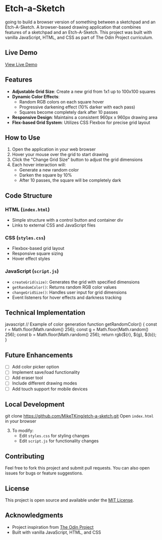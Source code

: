 # Etch-a-Sketch
going to build a browser version of something between a sketchpad and an Etch-A-Sketch.
A browser-based drawing application that combines features of a sketchpad and an Etch-A-Sketch. This project was built with vanilla JavaScript, HTML, and CSS as part of The Odin Project curriculum.

## Live Demo

[View Live Demo]([https://miketking.github.io/Etch-a-Sketch/](http://127.0.0.1:5500/index.html))

## Features

- **Adjustable Grid Size**: Create a new grid from 1x1 up to 100x100 squares
- **Dynamic Color Effects**:
  - Random RGB colors on each square hover
  - Progressive darkening effect (10% darker with each pass)
  - Squares become completely dark after 10 passes
- **Responsive Design**: Maintains a consistent 960px x 960px drawing area
- **Flex-based Grid System**: Utilizes CSS Flexbox for precise grid layout

## How to Use

1. Open the application in your web browser
2. Hover your mouse over the grid to start drawing
3. Click the "Change Grid Size" button to adjust the grid dimensions
4. Each hover interaction will:
   - Generate a new random color
   - Darken the square by 10%
   - After 10 passes, the square will be completely dark

## Code Structure

### HTML (`index.html`)
- Simple structure with a control button and container div
- Links to external CSS and JavaScript files

### CSS (`styles.css`)
- Flexbox-based grid layout
- Responsive square sizing
- Hover effect styles

### JavaScript (`script.js`)
- `createGrid(size)`: Generates the grid with specified dimensions
- `getRandomColor()`: Returns random RGB color values
- `changeGridSize()`: Handles user input for grid dimensions
- Event listeners for hover effects and darkness tracking

## Technical Implementation
javascript
// Example of color generation
function getRandomColor() {
const r = Math.floor(Math.random() 256);
const g = Math.floor(Math.random() 256);
const b = Math.floor(Math.random() 256);
return rgb(${r}, ${g}, ${b});
}

## Future Enhancements

- [ ] Add color picker option
- [ ] Implement save/load functionality
- [ ] Add eraser tool
- [ ] Include different drawing modes
- [ ] Add touch support for mobile devices

## Local Development
git clone https://github.com/MikeTKing/etch-a-sketch.git
 Open `index.html` in your browser

3. To modify:
   - Edit `styles.css` for styling changes
   - Edit `script.js` for functionality changes

## Contributing

Feel free to fork this project and submit pull requests. You can also open issues for bugs or feature suggestions.

## License

This project is open source and available under the [MIT License](LICENSE).

## Acknowledgments

- Project inspiration from [The Odin Project](https://www.theodinproject.com/)
- Built with vanilla JavaScript, HTML, and CSS 
